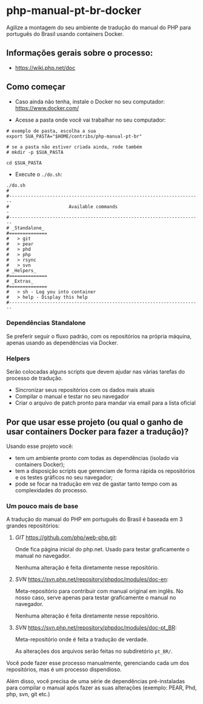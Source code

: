 # php-manual-pt-br-docker

Agilize a montagem do seu ambiente de tradução do manual do PHP para português do Brasil usando containers Docker.

## Informações gerais sobre o processo:

- https://wiki.php.net/doc

## Como começar

- Caso ainda não tenha, instale o Docker no seu computador: https://www.docker.com/

-  Acesse a pasta onde você vai trabalhar no seu computador:
```
# exemplo de pasta, escolha a sua
export SUA_PASTA="$HOME/contribs/php-manual-pt-br"

# se a pasta não estiver criada ainda, rode também
# mkdir -p $SUA_PASTA

cd $SUA_PASTA
```

- Execute o `./do.sh`:

```
./do.sh
#
#-----------------------------------------------------------------------
#                      Available commands                              -
#-----------------------------------------------------------------------
# _Standalone_
#==============
#   > git
#   > pear
#   > phd
#   > php
#   > rsync
#   > svn
# _Helpers_
#==============
# _Extras_
#==============
#   > sh - Log you into container
#   > help - Display this help
#-----------------------------------------------------------------------
```

### Dependências Standalone

Se preferir seguir o fluxo padrão, com os repositórios na própria máquina, apenas usando as dependências via Docker.

### Helpers

Serão colocadas alguns scripts que devem ajudar nas várias tarefas do processo de tradução.

- Sincronizar seus repositórios com os dados mais atuais
- Compilar o manual e testar no seu navegador
- Criar o arquivo de patch pronto para mandar via email para a lista oficial

## Por que usar esse projeto (ou qual o ganho de usar containers Docker para fazer a tradução)?

Usando esse projeto você:

- tem um ambiente pronto com todas as dependências (isolado via containers Docker);
- tem a disposição scripts que gerenciam de forma rápida os repositórios e os testes gráficos no seu navegador;
- pode se focar na tradução em vez de gastar tanto tempo com as complexidades do processo.

### Um pouco mais de base

A tradução do manual do PHP em português do Brasil é baseada em 3 grandes repositórios:

1. *GIT* https://github.com/php/web-php.git:
    
    Onde fica página inicial do php.net. Usado para testar graficamente o manual no navegador.

    Nenhuma alteração é feita diretamente nesse repositório.

2. *SVN* https://svn.php.net/repository/phpdoc/modules/doc-en:
    
    Meta-repositório para contribuir com manual original em inglês. No nosso caso, serve apenas para testar graficamente o manual no navegador.

    Nenhuma alteração é feita diretamente nesse repositório.

3. *SVN* https://svn.php.net/repository/phpdoc/modules/doc-pt_BR:

    Meta-repositório onde é feita a tradução de verdade.

    As alterações dos arquivos serão feitas no subdiretório `pt_BR/`.

Você pode fazer esse processo manualmente, gerenciando cada um dos repositórios, mas é um processo dispendioso.

Além disso, você precisa de uma série de dependências pré-instaladas para compilar o manual após fazer as suas alterações (exemplo: PEAR, Phd, php, svn, git etc.)
